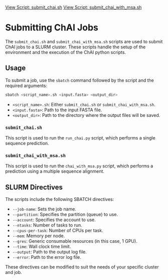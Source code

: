 [View Script: submit_chai.sh](../example_scripts/folding/chai/submit_chai.sh)
[View Script: submit_chai_with_msa.sh](../example_scripts/folding/chai/submit_chai_with_msa.sh)

# Submitting ChAI Jobs

The `submit_chai.sh` and `submit_chai_with_msa.sh` scripts are used to submit ChAI jobs to a SLURM cluster. These scripts handle the setup of the environment and the execution of the ChAI python scripts.

## Usage

To submit a job, use the `sbatch` command followed by the script and the required arguments:

```bash
sbatch <script_name>.sh <input.fasta> <output_dir>
```

- `<script_name>.sh`: Either `submit_chai.sh` or `submit_chai_with_msa.sh`.
- `<input.fasta>`: Path to the input FASTA file.
- `<output_dir>`: Path to the directory where the output files will be saved.

### `submit_chai.sh`

This script is used to run the `run_chai.py` script, which performs a single sequence prediction.

### `submit_chai_with_msa.sh`

This script is used to run the `chai_with_msa.py` script, which performs a prediction using a multiple sequence alignment.

## SLURM Directives

The scripts include the following SBATCH directives:

- `--job-name`: Sets the job name.
- `--partition`: Specifies the partition (queue) to use.
- `--account`: Specifies the account to use.
- `--ntasks`: Number of tasks to run.
- `--cpus-per-task`: Number of CPUs per task.
- `--mem`: Memory per node.
- `--gres`: Generic consumable resources (in this case, 1 GPU).
- `--time`: Wall clock time limit.
- `--output`: Path to the output log file.
- `--error`: Path to the error log file.

These directives can be modified to suit the needs of your specific cluster and job.
